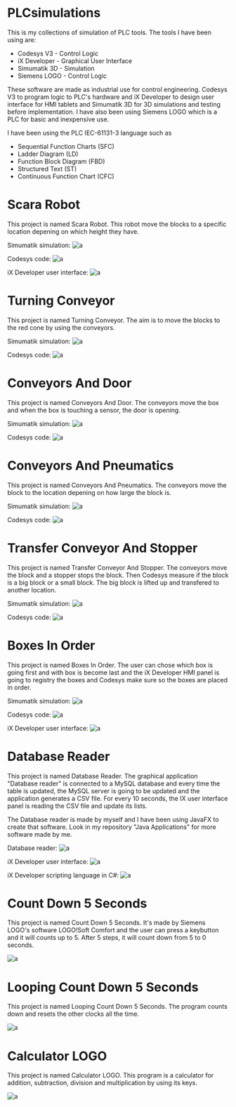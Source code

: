# PLCsimulations

This is my collections of simulation of PLC tools. The tools I have been using are:

* Codesys V3 - Control Logic
* iX Developer - Graphical User Interface
* Simumatik 3D - Simulation
* Siemens LOGO - Control Logic

These software are made as industrial use for control engineering. Codesys V3 to program logic to PLC's hardware and iX Developer to design user interface for HMI tablets and Simumatik 3D for 3D simulations and testing before implementation. I have also been using Siemens LOGO which is a PLC for basic and inexpensive use.

I have been using the PLC IEC-61131-3 language such as 

* Sequential Function Charts (SFC)
* Ladder Diagram (LD)
* Function Block Diagram (FBD)
* Structured Text (ST)
* Continuous Function Chart (CFC)

# Scara Robot
This project is named Scara Robot. This robot move the blocks to a specific location depening on which height they have.

Simumatik simulation:
![a](https://raw.githubusercontent.com/DanielMartensson/PLCsimulations/master/Pictures/Scara%20Robot%20GIF.gif)

Codesys code:
![a](https://raw.githubusercontent.com/DanielMartensson/PLCsimulations/master/Pictures/ScaraRobot_Codesys.png)

iX Developer user interface:
![a](https://raw.githubusercontent.com/DanielMartensson/PLCsimulations/master/Pictures/ScaraRobot_iX_Developer.png)

# Turning Conveyor
This project is named Turning Conveyor. The aim is to move the blocks to the red cone by using the conveyors.

Simumatik simulation:
![a](https://raw.githubusercontent.com/DanielMartensson/PLCsimulations/master/Pictures/Turning_Conveyor_Simumatik.png)

Codesys code:
![a](https://raw.githubusercontent.com/DanielMartensson/PLCsimulations/master/Pictures/Turning_Conveyor_Codesys.png)


# Conveyors And Door
This project is named Conveyors And Door. The conveyors move the box and when the box is touching a sensor, the door is opening.

Simumatik simulation:
![a](https://raw.githubusercontent.com/DanielMartensson/PLCsimulations/master/Pictures/ConveyorsAndDoor_Simumatik.png)

Codesys code:
![a](https://raw.githubusercontent.com/DanielMartensson/PLCsimulations/master/Pictures/ConveyorsAndDoor_Codesys.png)

# Conveyors And Pneumatics
This project is named Conveyors And Pneumatics. The conveyors move the block to the location depening on how large the block is.

Simumatik simulation:
![a](https://raw.githubusercontent.com/DanielMartensson/PLCsimulations/master/Pictures/ConveyorsAndPneumatics_Simumatik.png)

Codesys code:
![a](https://raw.githubusercontent.com/DanielMartensson/PLCsimulations/master/Pictures/ConveyorsAndPneumatics_Codesys.png)

# Transfer Conveyor And Stopper
This project is named Transfer Conveyor And Stopper. The conveyors move the block and a stopper stops the block. Then Codesys measure if the block is a big block or a small block. The big block is lifted up and transfered to another location.

Simumatik simulation:
![a](https://raw.githubusercontent.com/DanielMartensson/PLCsimulations/master/Pictures/TransferConveyorandStopper_Simumatik.png)

Codesys code:
![a](https://raw.githubusercontent.com/DanielMartensson/PLCsimulations/master/Pictures/TransferConveyorandStopper_Codesys.png)

# Boxes In Order
This project is named Boxes In Order. The user can chose which box is going first and with box is become last and the iX Developer HMI panel is going to registry the boxes and Codesys make sure so the boxes are placed in order.

Simumatik simulation:
![a](https://raw.githubusercontent.com/DanielMartensson/PLCsimulations/master/Pictures/BoxesInOrder_Simumatik.png)

Codesys code:
![a](https://raw.githubusercontent.com/DanielMartensson/PLCsimulations/master/Pictures/BoxesInOrder_Codesys.png)

iX Developer user interface:
![a](https://raw.githubusercontent.com/DanielMartensson/PLCsimulations/master/Pictures/BoxesInOrder_iX_Developer.png)

# Database Reader
This project is named Database Reader. The graphical application "Database reader" is connected to a MySQL database and every time the table is updated, the MySQL server is going to be updated and the application generates a CSV file. For every 10 seconds, the IX user interface panel is reading the CSV file and update its lists.

The Database reader is made by myself and I have been using JavaFX to create that software. Look in my repository "Java Applications" for more software made by me.

Database reader:
![a](https://raw.githubusercontent.com/DanielMartensson/PLCsimulations/master/Pictures/Databasereader_Java.png)

iX Developer user interface:
![a](https://raw.githubusercontent.com/DanielMartensson/PLCsimulations/master/Pictures/Databasereader_iX_Developer.png)

iX Developer scripting language in C#:
![a](https://raw.githubusercontent.com/DanielMartensson/PLCsimulations/master/Pictures/Databasereader_Csharp.png)

# Count Down 5 Seconds 
This project is named Count Down 5 Seconds. It's made by Siemens LOGO's software LOGO!Soft Comfort and the user can press a keybutton and it will counts up to 5. After 5 steps, it will count down from 5 to 0 seconds.

![a](https://raw.githubusercontent.com/DanielMartensson/PLCsimulations/master/Pictures/CountDown5Seconds_LOGO.png)

# Looping Count Down 5 Seconds
This project is named Looping Count Down 5 Seconds. The program counts down and resets the other clocks all the time.

![a](https://raw.githubusercontent.com/DanielMartensson/PLCsimulations/master/Pictures/LoopingCountDown5seconds_LOGO.png)

# Calculator LOGO
This project is named Calculator LOGO. This program is a calculator for addition, subtraction, division and multiplication by using its keys.

![a](https://raw.githubusercontent.com/DanielMartensson/PLCsimulations/master/Pictures/Calculator_LOGO.png)
